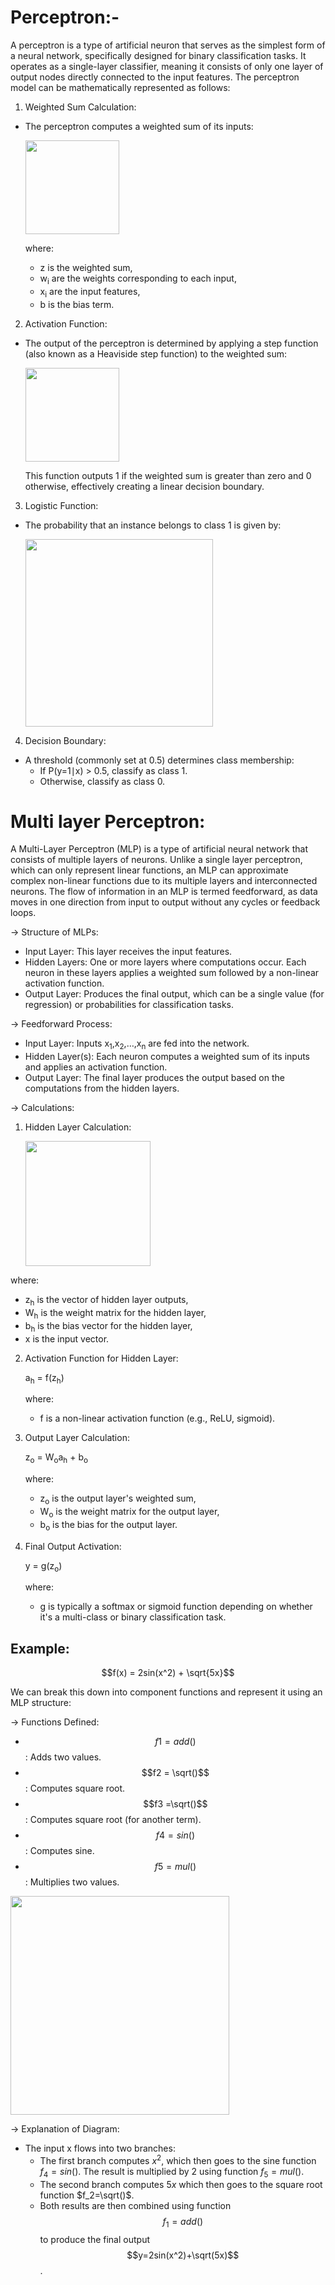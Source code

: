 # Perceptron:-
   A perceptron is a type of artificial neuron that serves as the simplest form of a neural network, specifically designed for binary classification tasks. It operates as a single-layer classifier, meaning it consists of only one layer of output nodes directly connected to the input features. The perceptron model can be mathematically represented as follows:

1. Weighted Sum Calculation:
- The perceptron computes a weighted sum of its inputs:
  
  <img src = "https://github.com/user-attachments/assets/7528690a-260f-4693-82e6-57df43c1471a" width = "150"/>

  where:
  - z is the weighted sum,
  - w<sub>i</sub> are the weights corresponding to each input,
  - x<sub>i</sub> are the input features,
  - b is the bias term.

2. Activation Function:
- The output of the perceptron is determined by applying a step function (also known as a Heaviside step function) to the weighted sum:
  
  <img src = "https://github.com/user-attachments/assets/f0b32ff9-c4df-4b45-a343-cea150163d50" width = "150"/>

  This function outputs 1 if the weighted sum is greater than zero and 0 otherwise, effectively creating a linear decision boundary.

  
3. Logistic Function:
- The probability that an instance belongs to class 1 is given by:
  
  <img src = "https://github.com/user-attachments/assets/34e22efd-9b58-4177-a7b5-1cc71e131e45" width= "300">

4. Decision Boundary:
- A threshold (commonly set at 0.5) determines class membership:
  - If P(y=1∣x) > 0.5, classify as class 1.
  - Otherwise, classify as class 0.
 
# Multi layer Perceptron:

A Multi-Layer Perceptron (MLP) is a type of artificial neural network that consists of multiple layers of neurons. Unlike a single layer perceptron, which can only represent linear functions, an MLP can approximate complex non-linear functions due to its multiple layers and interconnected neurons. The flow of information in an MLP is termed feedforward, as data moves in one direction from input to output without any cycles or feedback loops.

-> Structure of MLPs: 
- Input Layer: This layer receives the input features.
- Hidden Layers: One or more layers where computations occur. Each neuron in these layers applies a weighted sum followed by a non-linear activation function.
- Output Layer: Produces the final output, which can be a single value (for regression) or probabilities for classification tasks.

-> Feedforward Process:

- Input Layer: Inputs x<sub>1</sub>,x<sub>2</sub>,…,x<sub>n</sub> are fed into the network.
- Hidden Layer(s): Each neuron computes a weighted sum of its inputs and applies an activation function.
- Output Layer: The final layer produces the output based on the computations from the hidden layers.

-> Calculations:

1. Hidden Layer Calculation:
   
   <img src = "https://github.com/user-attachments/assets/3f0d2531-796d-4f6b-a0e5-5d1c73e0da72" width = "200"/>

  where:
   - z<sub>h</sub> is the vector of hidden layer outputs,
   - W<sub>h</sub> is the weight matrix for the hidden layer,
   - b<sub>h</sub> is the bias vector for the hidden layer,
   - x is the input vector.

2. Activation Function for Hidden Layer:

   a<sub>h</sub> = f(z<sub>h</sub>)

   where:
   - f is a non-linear activation function (e.g., ReLU, sigmoid).

3. Output Layer Calculation:
   
   z<sub>o</sub> = W<sub>o</sub>a<sub>h</sub> + b<sub>o</sub>

   where:
   - z<sub>o</sub> is the output layer's weighted sum,
   - W<sub>o</sub> is the weight matrix for the output layer,
   - b<sub>o</sub> is the bias for the output layer.

4. Final Output Activation:
   
   y = g(z<sub>o</sub>)
   
   where:
   - g is typically a softmax or sigmoid function depending on whether it's a multi-class or binary classification task.


## Example:

$$f(x) = 2sin(x^2) + \sqrt{5x}$$

We can break this down into component functions and represent it using an MLP structure:

-> Functions Defined:
- $$f1 = add()$$: Adds two values.
- $$f2 = \sqrt()$$: Computes square root.
- $$f3 =\sqrt()$$: Computes square root (for another term).
- $$f4 = sin()$$: Computes sine.
- $$f5 = mul()$$:  Multiplies two values.

 <img src = "https://github.com/user-attachments/assets/f557f9b7-79c2-40c0-987c-412bb20b0c0a" width = "350" />

-> Explanation of Diagram: 
   - The input x flows into two branches:
      - The first branch computes $x^2$, which then goes to the sine function $f_4=sin()$. The result is multiplied by 2 using function $f_5=mul()$.
      - The second branch computes $5x$ which then goes to the square root function $f_2=\sqrt()$.
      - Both results are then combined using function 
$$f_1=add()$$ to produce the final output $$y=2sin(x^2)+\sqrt(5x)$$.

  






